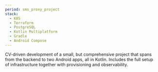 ```yaml
---
period: sms_proxy_project
stack:
  - K8S
  - Terraform
  - PostgreSQL
  - Kotlin Multiplatform
  - Gradle
  - Android Compose
---
```


CV-driven development of a small, but comprehensive project that spans from the backend to two Android apps, all in Kotlin. Includes the full setup of infrastructure together with provisioning and observability.
